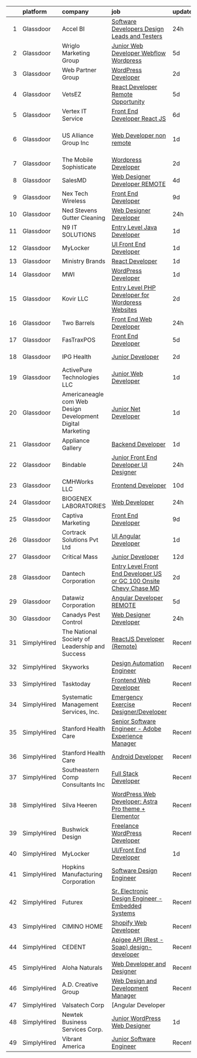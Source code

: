 

|    | platform    | company                                                         | job                                                                                                                                                                                                                                                                                                                                                                                                                                                                                                                                                                                                                                                                                                                                                                                                                                                                                                                                                                   | update_time   | location                   |
|---:|:------------|:----------------------------------------------------------------|:----------------------------------------------------------------------------------------------------------------------------------------------------------------------------------------------------------------------------------------------------------------------------------------------------------------------------------------------------------------------------------------------------------------------------------------------------------------------------------------------------------------------------------------------------------------------------------------------------------------------------------------------------------------------------------------------------------------------------------------------------------------------------------------------------------------------------------------------------------------------------------------------------------------------------------------------------------------------|:--------------|:---------------------------|
|  1 | Glassdoor   | Accel BI                                                        | [Software Developers  Design Leads and Testers](https://www.glassdoor.com/partner/jobListing.htm?pos=121&ao=1136043&s=58&guid=000001821f8c18fda653154e34471857&src=GD_JOB_AD&t=SR&vt=w&ea=1&cs=1_64eaa831&cb=1658386651952&jobListingId=1008017868184&jrtk=3-0-1g8foo6evk27b801-1g8foo6feg2qa800-cea150e8c433e0a7-)                                                                                                                                                                                                                                                                                                                                                                                                                                                                                                                                                                                                                                                   | 24h           | Remote                     |
|  2 | Glassdoor   | Wriglo Marketing Group                                          | [Junior Web Developer   Webflow  Wordpress](https://www.glassdoor.com/partner/jobListing.htm?pos=120&ao=1136043&s=58&guid=000001821f8c18fda653154e34471857&src=GD_JOB_AD&t=SR&vt=w&ea=1&cs=1_83ca6cb3&cb=1658386651952&jobListingId=1008008125509&jrtk=3-0-1g8foo6evk27b801-1g8foo6feg2qa800-2ab5213c3d0f13eb-)                                                                                                                                                                                                                                                                                                                                                                                                                                                                                                                                                                                                                                                       | 5d            | Reston, VA                 |
|  3 | Glassdoor   | Web Partner Group                                               | [WordPress Developer](https://www.glassdoor.com/partner/jobListing.htm?pos=110&ao=1136043&s=58&guid=000001821f8c18fda653154e34471857&src=GD_JOB_AD&t=SR&vt=w&ea=1&cs=1_e9dc2622&cb=1658386651949&jobListingId=1008012101369&jrtk=3-0-1g8foo6evk27b801-1g8foo6feg2qa800-98d259ec1f54ae45-)                                                                                                                                                                                                                                                                                                                                                                                                                                                                                                                                                                                                                                                                             | 2d            | Remote                     |
|  4 | Glassdoor   | VetsEZ                                                          | [React Developer  Remote Opportunity ](https://www.glassdoor.com/partner/jobListing.htm?pos=130&ao=1136043&s=58&guid=000001821f8c18fda653154e34471857&src=GD_JOB_AD&t=SR&vt=w&ea=1&cs=1_8f80f47e&cb=1658386651953&jobListingId=1008007328794&jrtk=3-0-1g8foo6evk27b801-1g8foo6feg2qa800-1f82e370d8b03ac9-)                                                                                                                                                                                                                                                                                                                                                                                                                                                                                                                                                                                                                                                            | 5d            | Remote                     |
|  5 | Glassdoor   | Vertex IT Service                                               | [Front End Developer React JS ](https://www.glassdoor.com/partner/jobListing.htm?pos=126&ao=1136043&s=58&guid=000001821f8c18fda653154e34471857&src=GD_JOB_AD&t=SR&vt=w&ea=1&cs=1_05058ea5&cb=1658386651953&jobListingId=1008004555481&jrtk=3-0-1g8foo6evk27b801-1g8foo6feg2qa800-faf801ecb93487a7-)                                                                                                                                                                                                                                                                                                                                                                                                                                                                                                                                                                                                                                                                   | 6d            | Stamford, CT               |
|  6 | Glassdoor   | US Alliance Group Inc                                           | [Web Developer  non remote ](https://www.glassdoor.com/partner/jobListing.htm?pos=101&ao=1110586&s=58&guid=000001821f8c18fda653154e34471857&src=GD_JOB_AD&t=SR&vt=w&ea=1&cs=1_52a71cec&cb=1658386651949&jobListingId=1008014848603&cpc=853DEF62E69EE75B&jrtk=3-0-1g8foo6evk27b801-1g8foo6feg2qa800-7d13f3e603f6dd15--6NYlbfkN0A7OtFyauc6LJP5jWkGMpWWxS3-3XKXtaPXlCd9hnwWuVUelcMpdfFT_rILibNBvX6yJ2Kqpn2nSfwPJns4iPrCDJ0nUTlAk7Ya935nIWehlUCWZE9uMYaW6uT-WfbYywJXyOP17KRSABWjkTP38cZgvSgsXPMEL8yYtZSAtUaFylcCCWes4ng_qTY33-Y2m8DEoJDpaIvimfWYJAivII6fVGio4LDWaMW04g5QdKLJp8f_gy3DDa9FmmP_-94x2U3XDA6lOybyvQKfrRb1UWTlTvH-Ioze03-BAwWfEwWJzYTM5NpGFFSXU1bRSUqfWIwA1AAs6cGk6_LrpkAESo9dGYiGfzGKnfYD7X8rO3BpyjVdnaJYM0g-JwEhXEvBvkHalv7-w0eIKsg7Qp_eU62Fycz3Z-rG0KaLsxwER8tCugi_IZ4eFm1GdT1zULlQFjmxr4f7EvhdbN2BjAYHxglcpZ6C8eSY_TYd1eaGdU_E9P6aeEhlQHv_nDA3u50BHrrIUYzcHNVCGg%3D%3D)                                                                                     | 1d            | Rancho Santa Margarita, CA |
|  7 | Glassdoor   | The Mobile Sophisticate                                         | [Wordpress Developer](https://www.glassdoor.com/partner/jobListing.htm?pos=109&ao=1136043&s=58&guid=000001821f8c18fda653154e34471857&src=GD_JOB_AD&t=SR&vt=w&ea=1&cs=1_ba92fa2e&cb=1658386651949&jobListingId=1008011931935&jrtk=3-0-1g8foo6evk27b801-1g8foo6feg2qa800-0eefd7b33ecb68e4-)                                                                                                                                                                                                                                                                                                                                                                                                                                                                                                                                                                                                                                                                             | 2d            | Remote                     |
|  8 | Glassdoor   | SalesMD                                                         | [Web Designer Developer   REMOTE](https://www.glassdoor.com/partner/jobListing.htm?pos=114&ao=1136043&s=58&guid=000001821f8c18fda653154e34471857&src=GD_JOB_AD&t=SR&vt=w&ea=1&cs=1_091fa381&cb=1658386651950&jobListingId=1008009850008&jrtk=3-0-1g8foo6evk27b801-1g8foo6feg2qa800-6776a33803ddb1f1-)                                                                                                                                                                                                                                                                                                                                                                                                                                                                                                                                                                                                                                                                 | 4d            | Remote                     |
|  9 | Glassdoor   | Nex Tech Wireless                                               | [Front End Developer](https://www.glassdoor.com/partner/jobListing.htm?pos=124&ao=1136043&s=58&guid=000001821f8c18fda653154e34471857&src=GD_JOB_AD&t=SR&vt=w&ea=1&cs=1_2d3efcb3&cb=1658386651953&jobListingId=1007998207509&jrtk=3-0-1g8foo6evk27b801-1g8foo6feg2qa800-bb7e9fefe8773d26-)                                                                                                                                                                                                                                                                                                                                                                                                                                                                                                                                                                                                                                                                             | 9d            | Hays, KS                   |
| 10 | Glassdoor   | Ned Stevens Gutter Cleaning                                     | [Web Designer Developer](https://www.glassdoor.com/partner/jobListing.htm?pos=104&ao=1110586&s=58&guid=000001821f8c18fda653154e34471857&src=GD_JOB_AD&t=SR&vt=w&ea=1&cs=1_734e37fc&cb=1658386651949&jobListingId=1008017120877&cpc=FAE5E775D180B2FB&jrtk=3-0-1g8foo6evk27b801-1g8foo6feg2qa800-d5fb7e4d1dac221b--6NYlbfkN0DLxniXb9xd09bch3T7EymxCrgj1jiT2kSu__xrmi42oCz9LhPSIgqD9CkzSd8n_6fKgnDGEjPVDtq1xgEGRbKVEP6ALXQ3HO0Zn4gzO_ee7ZAyYgJO4fe_57WWQIlOuOzOknuxrYkibIJ1boHh4E8DIzxkyeJvfi1D5EYi2HgdPpD_nfK6fo2LHLnKtfum2bw_JytrswFhJTeslC0Cu9n4afnk5Gi2ir8ajMSa_OS9lUc8OA-stpoERP_sJkRiXhWFQrvbIRBQYU6fQQPHhunrSr90u-aWj72k5DBnGQVVv85NLs3WaR090HouKQg4i4Qgehg1THieU-e8O-WcTDmM_n4Kpt7DsG04IbVnqaVplu83loi5f8C7LwAKLXBIS32t8ODm7JCkvOwGmFqoEGJByXYt9fqKTCmlWwwy6ByPnB9liaqn4Q-dpwRP0t-wjJ0ilzW1XUB4Gq4wdnMZtqJC4uPZmZIFzmnilk4YS4vbQG64GL33zHxevDMkGHYIwrUlASrQzIy5og%3D%3D)                                                                                         | 24h           | Fairfield, NJ              |
| 11 | Glassdoor   | N9 IT SOLUTIONS                                                 | [Entry Level Java Developer](https://www.glassdoor.com/partner/jobListing.htm?pos=117&ao=1136043&s=58&guid=000001821f8c18fda653154e34471857&src=GD_JOB_AD&t=SR&vt=w&ea=1&cs=1_96d2cf8b&cb=1658386651950&jobListingId=1008015128921&jrtk=3-0-1g8foo6evk27b801-1g8foo6feg2qa800-6d48cc022f69c044-)                                                                                                                                                                                                                                                                                                                                                                                                                                                                                                                                                                                                                                                                      | 1d            | Remote                     |
| 12 | Glassdoor   | MyLocker                                                        | [UI Front End Developer](https://www.glassdoor.com/partner/jobListing.htm?pos=112&ao=1136043&s=58&guid=000001821f8c18fda653154e34471857&src=GD_JOB_AD&t=SR&vt=w&ea=1&cs=1_76674267&cb=1658386651949&jobListingId=1008016183760&jrtk=3-0-1g8foo6evk27b801-1g8foo6feg2qa800-f2cdf44333e3faa5-)                                                                                                                                                                                                                                                                                                                                                                                                                                                                                                                                                                                                                                                                          | 1d            | Remote                     |
| 13 | Glassdoor   | Ministry Brands                                                 | [React Developer](https://www.glassdoor.com/partner/jobListing.htm?pos=123&ao=1136043&s=58&guid=000001821f8c18fda653154e34471857&src=GD_JOB_AD&t=SR&vt=w&ea=1&cs=1_ccea5bbb&cb=1658386651952&jobListingId=1008015034553&jrtk=3-0-1g8foo6evk27b801-1g8foo6feg2qa800-6af1e0fd0d24fbb3-)                                                                                                                                                                                                                                                                                                                                                                                                                                                                                                                                                                                                                                                                                 | 1d            | Remote                     |
| 14 | Glassdoor   | MWI                                                             | [WordPress Developer](https://www.glassdoor.com/partner/jobListing.htm?pos=118&ao=1136043&s=58&guid=000001821f8c18fda653154e34471857&src=GD_JOB_AD&t=SR&vt=w&ea=1&cs=1_88bcd413&cb=1658386651950&jobListingId=1008014500938&jrtk=3-0-1g8foo6evk27b801-1g8foo6feg2qa800-fbff7a1d27c68721-)                                                                                                                                                                                                                                                                                                                                                                                                                                                                                                                                                                                                                                                                             | 1d            | Phoenix, AZ                |
| 15 | Glassdoor   | Kovir LLC                                                       | [Entry Level PHP Developer for Wordpress Websites](https://www.glassdoor.com/partner/jobListing.htm?pos=122&ao=1136043&s=58&guid=000001821f8c18fda653154e34471857&src=GD_JOB_AD&t=SR&vt=w&ea=1&cs=1_6fd9a89a&cb=1658386651952&jobListingId=1008012823914&jrtk=3-0-1g8foo6evk27b801-1g8foo6feg2qa800-37e8e7ac736ced85-)                                                                                                                                                                                                                                                                                                                                                                                                                                                                                                                                                                                                                                                | 2d            | Remote                     |
| 16 | Glassdoor   | Two Barrels                                                     | [Front End Web Developer](https://www.glassdoor.com/partner/jobListing.htm?pos=106&ao=1136043&s=58&guid=000001821f8c18fda653154e34471857&src=GD_JOB_AD&t=SR&vt=w&cs=1_ff9a2cff&cb=1658386651949&jobListingId=1008017355287&jrtk=3-0-1g8foo6evk27b801-1g8foo6feg2qa800-4073b3b8d689a35e-)                                                                                                                                                                                                                                                                                                                                                                                                                                                                                                                                                                                                                                                                              | 24h           | Remote                     |
| 17 | Glassdoor   | FasTraxPOS                                                      | [Front End Developer](https://www.glassdoor.com/partner/jobListing.htm?pos=125&ao=1136043&s=58&guid=000001821f8c18fda653154e34471857&src=GD_JOB_AD&t=SR&vt=w&ea=1&cs=1_cfe41671&cb=1658386651953&jobListingId=1008008544899&jrtk=3-0-1g8foo6evk27b801-1g8foo6feg2qa800-cf64a48c9e89723f-)                                                                                                                                                                                                                                                                                                                                                                                                                                                                                                                                                                                                                                                                             | 5d            | Rock Hill, NY              |
| 18 | Glassdoor   | IPG Health                                                      | [Junior Developer](https://www.glassdoor.com/partner/jobListing.htm?pos=108&ao=1136043&s=58&guid=000001821f8c18fda653154e34471857&src=GD_JOB_AD&t=SR&vt=w&cs=1_f6368667&cb=1658386651949&jobListingId=1008012395431&jrtk=3-0-1g8foo6evk27b801-1g8foo6feg2qa800-cb5ad8e4366864a1-)                                                                                                                                                                                                                                                                                                                                                                                                                                                                                                                                                                                                                                                                                     | 2d            | New York, NY               |
| 19 | Glassdoor   | ActivePure Technologies  LLC                                    | [Junior Web Developer](https://www.glassdoor.com/partner/jobListing.htm?pos=128&ao=1136043&s=58&guid=000001821f8c18fda653154e34471857&src=GD_JOB_AD&t=SR&vt=w&ea=1&cs=1_60618f86&cb=1658386651953&jobListingId=1008015028787&jrtk=3-0-1g8foo6evk27b801-1g8foo6feg2qa800-54a3a31ac93bd6fe-)                                                                                                                                                                                                                                                                                                                                                                                                                                                                                                                                                                                                                                                                            | 1d            | Dallas, TX                 |
| 20 | Glassdoor   | Americaneagle com   Web Design  Development   Digital Marketing | [Junior  Net Developer](https://www.glassdoor.com/partner/jobListing.htm?pos=115&ao=1136043&s=58&guid=000001821f8c18fda653154e34471857&src=GD_JOB_AD&t=SR&vt=w&ea=1&cs=1_18716430&cb=1658386651950&jobListingId=1008014383685&jrtk=3-0-1g8foo6evk27b801-1g8foo6feg2qa800-97aadaa2028551e0-)                                                                                                                                                                                                                                                                                                                                                                                                                                                                                                                                                                                                                                                                           | 1d            | Des Plaines, IL            |
| 21 | Glassdoor   | Appliance Gallery                                               | [Backend Developer](https://www.glassdoor.com/partner/jobListing.htm?pos=103&ao=1110586&s=58&guid=000001821f8c18fda653154e34471857&src=GD_JOB_AD&t=SR&vt=w&ea=1&cs=1_b7956006&cb=1658386651949&jobListingId=1008015204321&cpc=CBEBA1A9D941894A&jrtk=3-0-1g8foo6evk27b801-1g8foo6feg2qa800-04df99de1115416d--6NYlbfkN0B7asqLSFTVh84QNhoMZnykEkqd3VzFRgpMd30Tm6Y5VAR0GYQIAhTEALcfM-Zhn9fD8bVtsauWf2bJC5qsUBNxWxzwk8a96xOOKY9-19yMMvHkehMIdjOaJoNB6m7LaeaQjQKxJYW3mWfW01ShS2-S48z205dlIMX1ezKrikYn70SO6_3EOjciYZ08OXw4R__zRHWVjEA72Y3fKctwPY3Tqwp8LfU40GDMW09mGRCNXUe8aaDiQaQqg5PMkiQWVjlBZI-6wPAUT6_gHlvxDKyYtLL_JfPlLE2jNbeBlAEU1SmE0jRnI8qieiqvZhueKSpMNqljYf8TbHMm9Yhx0DXfvOIKyZS4QCOl1hSLKnIHBJMAz7Cz9TLMoYEku4g6oIDReapuLIivPtdMcIG0_LoyzDqXDi9pzQywMt2j2DJ9JWfe3LGYAgxJJNKeWxcKatFdBzF6Jmra7zt9k3wKdC038rE0hekIwnn6Iz5A4_xWtg4y0Nf0JNqRaEmM_gPkiKI%3D)                                                                                                            | 1d            | Brooklyn, NY               |
| 22 | Glassdoor   | Bindable                                                        | [Junior Front End Developer   UI Designer](https://www.glassdoor.com/partner/jobListing.htm?pos=129&ao=1136043&s=58&guid=000001821f8c18fda653154e34471857&src=GD_JOB_AD&t=SR&vt=w&ea=1&cs=1_0e936d66&cb=1658386651953&jobListingId=1008017673760&jrtk=3-0-1g8foo6evk27b801-1g8foo6feg2qa800-7b3889437b783dea-)                                                                                                                                                                                                                                                                                                                                                                                                                                                                                                                                                                                                                                                        | 24h           | Boston, MA                 |
| 23 | Glassdoor   | CMHWorks  LLC                                                   | [Frontend Developer](https://www.glassdoor.com/partner/jobListing.htm?pos=111&ao=1136043&s=58&guid=000001821f8c18fda653154e34471857&src=GD_JOB_AD&t=SR&vt=w&ea=1&cs=1_5a58d988&cb=1658386651949&jobListingId=1007995176748&jrtk=3-0-1g8foo6evk27b801-1g8foo6feg2qa800-387e35be56799376-)                                                                                                                                                                                                                                                                                                                                                                                                                                                                                                                                                                                                                                                                              | 10d           | Remote                     |
| 24 | Glassdoor   | BIOGENEX LABORATORIES                                           | [Web Developer](https://www.glassdoor.com/partner/jobListing.htm?pos=107&ao=1136043&s=58&guid=000001821f8c18fda653154e34471857&src=GD_JOB_AD&t=SR&vt=w&ea=1&cs=1_5dc2ab0e&cb=1658386651949&jobListingId=1008018270957&jrtk=3-0-1g8foo6evk27b801-1g8foo6feg2qa800-97001283caf01e94-)                                                                                                                                                                                                                                                                                                                                                                                                                                                                                                                                                                                                                                                                                   | 24h           | Remote                     |
| 25 | Glassdoor   | Captiva Marketing                                               | [Front End Developer](https://www.glassdoor.com/partner/jobListing.htm?pos=102&ao=1110586&s=58&guid=000001821f8c18fda653154e34471857&src=GD_JOB_AD&t=SR&vt=w&ea=1&cs=1_0374f435&cb=1658386651949&jobListingId=1007997958153&cpc=281FE6ECBEE2538F&jrtk=3-0-1g8foo6evk27b801-1g8foo6feg2qa800-e582144665fa1b4a--6NYlbfkN0DjPMguGPwvelv0Bkv-OlfW18zM8i9WM4MvDBRFNOmFNpTN-bZfCjkaAjB2PfcGKlSnmMhuyaPOftYwXCWVEM8Xg6eCMFH6nd3jrmNFK8HHaM8W4MlXf8pWhbQWWG1Gyj4XWoc4bTL1TP08lV1rZ7JW6hNEmkapLgqLW216ujeWA8AOAStjav0UdWjhmjJSAa1929rXthnWqfZl0j6OOoOL8WbYDg4y41sdeiRmYAep-KM77_dQdoLRY9lyQWjYGtgN2EASnLvn36U5vj0YH1kwDXHhREdI-PZVdPr6rUYN34pdtPySlYfMKEXkKzJXA1QKMWJlV7ffop4caEsO4RDC4goECAyKA5erNz2DKZdx6H664gLMf8a-WnWs31kfHLNDtm2zA2bZYxdsSNqpGwAYbcCtC_nfYRmXFakRht4O3BfB4KlAE4mFgMSvcTFLLduoumkvYzhx99uGohvbbQD1JEaDEE4n1BRUlXh6hcue4seCmrybp8AauEEyo_CQEEg%3D)                                                                                                          | 9d            | Saint Louis, MO            |
| 26 | Glassdoor   | Cortrack Solutions Pvt Ltd                                      | [UI Angular Developer](https://www.glassdoor.com/partner/jobListing.htm?pos=127&ao=1136043&s=58&guid=000001821f8c18fda653154e34471857&src=GD_JOB_AD&t=SR&vt=w&ea=1&cs=1_d5d2f314&cb=1658386651953&jobListingId=1008014819624&jrtk=3-0-1g8foo6evk27b801-1g8foo6feg2qa800-1213724871e4abcb-)                                                                                                                                                                                                                                                                                                                                                                                                                                                                                                                                                                                                                                                                            | 1d            | Remote                     |
| 27 | Glassdoor   | Critical Mass                                                   | [Junior Developer](https://www.glassdoor.com/partner/jobListing.htm?pos=113&ao=1136043&s=58&guid=000001821f8c18fda653154e34471857&src=GD_JOB_AD&t=SR&vt=w&ea=1&cs=1_03beb20b&cb=1658386651950&jobListingId=1007993416337&jrtk=3-0-1g8foo6evk27b801-1g8foo6feg2qa800-bcef094ffd0df333-)                                                                                                                                                                                                                                                                                                                                                                                                                                                                                                                                                                                                                                                                                | 12d           | Chicago, IL                |
| 28 | Glassdoor   | Dantech Corporation                                             | [Entry Level Front End Developer    US or GC    100  Onsite Chevy Chase  MD](https://www.glassdoor.com/partner/jobListing.htm?pos=105&ao=1110586&s=58&guid=000001821f8c18fda653154e34471857&src=GD_JOB_AD&t=SR&vt=w&ea=1&cs=1_9d72f801&cb=1658386651949&jobListingId=1008012504685&cpc=3BA4CE39D5B5DEF5&jrtk=3-0-1g8foo6evk27b801-1g8foo6feg2qa800-e94c8454a91074d9--6NYlbfkN0Bix7FBf67wPreTmEV6iJoPjf6M7sWQRdpx2Wb_2_BACKcbqdakOJk6VuWsLcLfydgJc9s2UQWLMU_moZgVftOEV6YK8ps5FBtcHbXlBXk-nU7V874ZE_q76lcCSozeMqw1ALYmCmCNMsRf6Bm2iGZxcjFBuQgMMOm28pS-Yj2t3BjoJ8hky2yD1nXvdWOXs_SstNcQt7lwfXB8apXK6tKjDAy6ttv9LgzZnpEXVRAdHwvm3fe1SVMps38ZgAiwqpwiOK1OYjWIgpiAorAtCM0mOEo7DjxYNp8xa0UOoCGBdqsnTNa6_ziMwkl-ND3_O-HqiT9PUkfP93Do5tAIGPi2jtg3wo1bdP22tyJjxuhTu9fI1fJsx5IOxAvaqwA4CyMAgouKiUb0bGQcviaox__vh8bwv8r1GASKiTa9SGAzY8UJ_EoP-UVhXsIvZpxURYYkRBi22aZg8UbtD6zbZ2XYgKg0svwMLCGaOoolSQmFpmhPGNDuzEUL1ejrvJOINPuWIiWSgERf-olxlKV5Rqv09fGkmTOJxrawwzke2XFd1J53ARYubLxd) | 2d            | Chevy Chase, MD            |
| 29 | Glassdoor   | Datawiz Corporation                                             | [Angular Developer   REMOTE  ](https://www.glassdoor.com/partner/jobListing.htm?pos=116&ao=1136043&s=58&guid=000001821f8c18fda653154e34471857&src=GD_JOB_AD&t=SR&vt=w&ea=1&cs=1_44e13bd7&cb=1658386651950&jobListingId=1008008510450&jrtk=3-0-1g8foo6evk27b801-1g8foo6feg2qa800-0edfd468e5daf53f-)                                                                                                                                                                                                                                                                                                                                                                                                                                                                                                                                                                                                                                                                    | 5d            | Remote                     |
| 30 | Glassdoor   | Canadys Pest Control                                            | [Web Designer Developer](https://www.glassdoor.com/partner/jobListing.htm?pos=119&ao=1136043&s=58&guid=000001821f8c18fda653154e34471857&src=GD_JOB_AD&t=SR&vt=w&ea=1&cs=1_4f080597&cb=1658386651950&jobListingId=1008017083812&jrtk=3-0-1g8foo6evk27b801-1g8foo6feg2qa800-bfb1181bf9d3d595-)                                                                                                                                                                                                                                                                                                                                                                                                                                                                                                                                                                                                                                                                          | 24h           | Lumber Bridge, NC          |
| 31 | SimplyHired | The National Society of Leadership and Success                  | [ReactJS Developer (Remote)](https://www.simplyhired.com/job/VVdD8FAdKgp6_paAbNzHGayj4JTf6wbif-wqfRKSx4DNnHw-wkbKKw?q=design+developer)                                                                                                                                                                                                                                                                                                                                                                                                                                                                                                                                                                                                                                                                                                                                                                                                                               | Recently      | Miami, FL                  |
| 32 | SimplyHired | Skyworks                                                        | [Design Automation Engineer](https://www.simplyhired.com/job/GMzk5upUbz1qF-SBrkSsFLsiN5caOM8v4mIg5O0FWal4rG395wgOhA?q=design+developer)                                                                                                                                                                                                                                                                                                                                                                                                                                                                                                                                                                                                                                                                                                                                                                                                                               | Recently      | Beaverton, OR              |
| 33 | SimplyHired | Tasktoday                                                       | [Frontend Web Developer](https://www.simplyhired.com/job/j80AtxDeaTXwrm11xK3Ow_VD-6tONwf-DqHVpoXtz5dTyRKd2Ag3YQ?q=design+developer)                                                                                                                                                                                                                                                                                                                                                                                                                                                                                                                                                                                                                                                                                                                                                                                                                                   | Recently      | Newark, CA                 |
| 34 | SimplyHired | Systematic Management Services, Inc.                            | [Emergency Exercise Designer/Developer](https://www.simplyhired.com/job/K67Q598TGt6apYi50JKCrunnHOEkdFTM_OXtSucrngj-Oxxr_9INgQ?q=design+developer)                                                                                                                                                                                                                                                                                                                                                                                                                                                                                                                                                                                                                                                                                                                                                                                                                    | Recently      | Washington, DC             |
| 35 | SimplyHired | Stanford Health Care                                            | [Senior Software Engineer - Adobe Experience Manager](https://www.simplyhired.com/job/bYiYHUkPxBtN51qc6S1kSH748r_pvR7nlMoKx3sZkfbrC-8NTKJjBw?q=design+developer)                                                                                                                                                                                                                                                                                                                                                                                                                                                                                                                                                                                                                                                                                                                                                                                                      | Recently      | Palo Alto, CA              |
| 36 | SimplyHired | Stanford Health Care                                            | [Android Developer](https://www.simplyhired.com/job/bixntMy0ujDioU4BjtZEEvVL_r_XDW95SQ5woSmxcbcU1YTvBsekZQ?q=design+developer)                                                                                                                                                                                                                                                                                                                                                                                                                                                                                                                                                                                                                                                                                                                                                                                                                                        | Recently      | Palo Alto, CA              |
| 37 | SimplyHired | Southeastern Comp Consultants Inc                               | [Full Stack Developer](https://www.simplyhired.com/job/YP1GvC7YrzQ2Nm1k5X_Vj5VH4eb-oWMpawr8Z5AUMbfoDP_2x5mNmw?q=design+developer)                                                                                                                                                                                                                                                                                                                                                                                                                                                                                                                                                                                                                                                                                                                                                                                                                                     | Recently      | Austin, TX                 |
| 38 | SimplyHired | Silva Heeren                                                    | [WordPress Web Developer: Astra Pro theme + Elementor](https://www.simplyhired.com/job/-54OAIyMvOxAVh4E3qIBmQEEuSiaP7E8B6MRrXbBf3CnCadYUWcayg?q=design+developer)                                                                                                                                                                                                                                                                                                                                                                                                                                                                                                                                                                                                                                                                                                                                                                                                     | Recently      | Remote                     |
| 39 | SimplyHired | Bushwick Design                                                 | [Freelance WordPress Developer](https://www.simplyhired.com/job/cT9tazAs1RJDKybQmBhxG0cez39wk9YtXMULvuD1Jh9iVS3-uLQ0sA?q=design+developer)                                                                                                                                                                                                                                                                                                                                                                                                                                                                                                                                                                                                                                                                                                                                                                                                                            | Recently      | Remote                     |
| 40 | SimplyHired | MyLocker                                                        | [UI/Front End Developer](https://www.simplyhired.com/job/UjBidRcn2BbFCHlUZGarXnSndlvBQRldpv6V9OD0cXVVMUb-VLU5bg?q=design+developer)                                                                                                                                                                                                                                                                                                                                                                                                                                                                                                                                                                                                                                                                                                                                                                                                                                   | 1d            | Remote                     |
| 41 | SimplyHired | Hopkins Manufacturing Corporation                               | [Software Design Engineer](https://www.simplyhired.com/job/qY8slYaw9wD2ocnPC4HaJoxOS535kfd1g9te5vVup0OD4IWDFxIROg?q=design+developer)                                                                                                                                                                                                                                                                                                                                                                                                                                                                                                                                                                                                                                                                                                                                                                                                                                 | Recently      | Emporia, KS                |
| 42 | SimplyHired | Futurex                                                         | [Sr. Electronic Design Engineer - Embedded Systems](https://www.simplyhired.com/job/yTf32o-rtkg6fYLSAykoSvHBGAtyJYSCa9SqNVcKrFQWik9sHIITzg?q=design+developer)                                                                                                                                                                                                                                                                                                                                                                                                                                                                                                                                                                                                                                                                                                                                                                                                        | Recently      | Bulverde, TX               |
| 43 | SimplyHired | CIMINO HOME                                                     | [Shopify Web Developer](https://www.simplyhired.com/job/rs9ntpSDY3waHgdxfe8xMNomoEnjqmcFWQ-EHTda3HujS1i2Nk0GKw?q=design+developer)                                                                                                                                                                                                                                                                                                                                                                                                                                                                                                                                                                                                                                                                                                                                                                                                                                    | Recently      | Remote                     |
| 44 | SimplyHired | CEDENT                                                          | [Apigee API (Rest -Soap) design-developer](https://www.simplyhired.com/job/1PlP0mnGhX7nQ5caSk6HsDRM6r_uN7sBZA4iNy6keeMAy3S55AWhkA?q=design+developer)                                                                                                                                                                                                                                                                                                                                                                                                                                                                                                                                                                                                                                                                                                                                                                                                                 | Recently      | Phoenix, AZ                |
| 45 | SimplyHired | Aloha Naturals                                                  | [Web Developer and Designer](https://www.simplyhired.com/job/jVnFGFTfQEJrY9YznN07zixwHhWIO53amrdtc-gMIEFNd3kIfSnHjQ?q=design+developer)                                                                                                                                                                                                                                                                                                                                                                                                                                                                                                                                                                                                                                                                                                                                                                                                                               | Recently      | Redding, CA                |
| 46 | SimplyHired | A.D. Creative Group                                             | [Web Design and Development Manager](https://www.simplyhired.com/job/2QlB56BL7NpMNt146Y6mwD7BFG4Xme6w8-75y-50Dn2XG5ZaFdNh3A?q=design+developer)                                                                                                                                                                                                                                                                                                                                                                                                                                                                                                                                                                                                                                                                                                                                                                                                                       | Recently      | Billings, MT               |
| 47 | SimplyHired | Valsatech Corp                                                  | [Angular Developer || REMOTE|| Contract Role](https://www.simplyhired.com/job/BKoEDEqMcIwx6BT0hNhXSc627LScJB9DUMU3Yb1U7yVjocbG4y-uIA?q=design+developer)                                                                                                                                                                                                                                                                                                                                                                                                                                                                                                                                                                                                                                                                                                                                                                                                              | Recently      | Remote                     |
| 48 | SimplyHired | Newtek Business Services Corp.                                  | [Junior WordPress Web Designer](https://www.simplyhired.com/job/WLCIzGC1pdU0egNDH8WWZo6kyMAeideWlEJtTQjp1S6_iumopBwxGw?q=design+developer)                                                                                                                                                                                                                                                                                                                                                                                                                                                                                                                                                                                                                                                                                                                                                                                                                            | 1d            | Remote                     |
| 49 | SimplyHired | Vibrant America                                                 | [Junior Software Engineer](https://www.simplyhired.com/job/rkL6EIJkC6mS_rxi4a4hUb9rPfs0MCde3D2wHfCmE_GceejFu7ApOA?q=design+developer)                                                                                                                                                                                                                                                                                                                                                                                                                                                                                                                                                                                                                                                                                                                                                                                                                                 | Recently      | San Carlos, CA             |